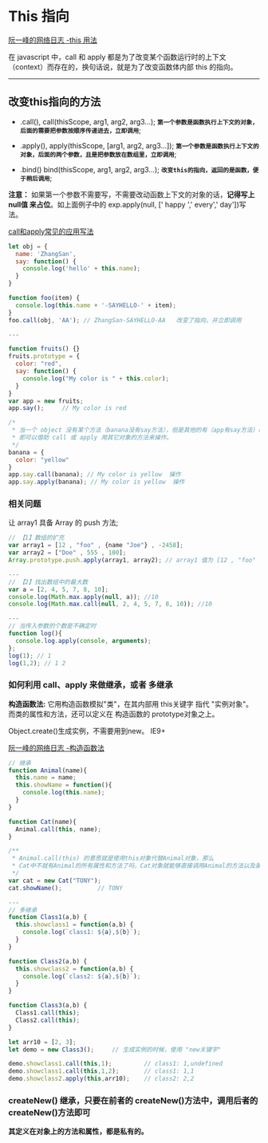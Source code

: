 # This 指向

[阮一峰的网络日志 -this 用法](http://www.ruanyifeng.com/blog/2010/04/using_this_keyword_in_javascript.html)

在 javascript 中，call 和 apply 都是为了改变某个函数运行时的上下文（context）而存在的，换句话说，就是为了改变函数体内部 this 的指向。

---

## 改变this指向的方法

- .call(),  call(thisScope, arg1, arg2, arg3...); **`第一个参数是函数执行上下文的对象，后面的需要把参数按顺序传递进去，立即调用`**;

- .apply(), apply(thisScope, [arg1, arg2, arg3...]); **`第一个参数是函数执行上下文的对象，后面的两个参数，且是把参数放在数组里，立即调用`**;

- .bind()  bind(thisScope, arg1, arg2, arg3...); **`改变this的指向，返回的是函数，便于稍后调用`**;

**注意：** 如果第一个参数不需要写，不需要改动函数上下文的对象的话，**记得写上 null值 来占位**。如上面例子中的 exp.apply(null, [' happy ',' every',' day'])写法。

[call和apply常见的应用写法](https://www.jianshu.com/p/d04a7b51ee7b)

```js
let obj = {
  name: 'ZhangSan',
  say: function() {
    console.log('hello' + this.name);
  }
}

function foo(item) {
  console.log(this.name + '-SAYHELLO-' + item);
}
foo.call(obj, 'AA'); // ZhangSan-SAYHELLO-AA   改变了指向，并立即调用

---

function fruits() {}
fruits.prototype = {
  color: "red",
  say: function() {
    console.log("My color is " + this.color);
  }
}
var app = new fruits;
app.say();     // My color is red

/*
 * 当一个 object 没有某个方法（banana没有say方法），但是其他的有（app有say方法）时，
 * 即可以借助 call 或 apply 用其它对象的方法来操作。
 */
banana = {
  color: "yellow"
}
app.say.call(banana); // My color is yellow  操作
app.say.apply(banana); // My color is yellow  操作
```

### 相关问题

让 array1 具备 Array 的 push 方法;

```js
// 【1】数组的扩充
var array1 = [12 , "foo" , {name "Joe"} , -2458];
var array2 = ["Doe" , 555 , 100];
Array.prototype.push.apply(array1, array2); // array1 值为 [12 , "foo" , {name "Joe"} , -2458 , "Doe" , 555 , 100]

---
// 【2】找出数组中的最大数
var a = [2, 4, 5, 7, 8, 10];
console.log(Math.max.apply(null, a)); //10
console.log(Math.max.call(null, 2, 4, 5, 7, 8, 10)); //10

---
// 当传入参数的个数是不确定时
function log(){
  console.log.apply(console, arguments);
};
log(1); // 1
log(1,2); // 1 2
```

### 如何利用 call、apply 来做继承，或者 多继承

**构造函数法:** 它用构造函数模拟"类"，在其内部用 this关键字 指代 "实例对象"。而类的属性和方法，还可以定义在 构造函数的 prototype对象之上。

Object.create()生成实例，不需要用到new。 IE9+

[阮一峰的网络日志 -构造函数法](http://www.ruanyifeng.com/blog/2012/07/three_ways_to_define_a_javascript_class.html)

```js
// 继承
function Animal(name){      
  this.name = name;      
  this.showName = function(){      
    console.log(this.name);      
  }      
}      

function Cat(name){    
  Animal.call(this, name);    
}      

/**
 * Animal.call(this) 的意思就是使用this对象代替Animal对象，那么
 * Cat中不就有Animal的所有属性和方法了吗，Cat对象就能够直接调用Animal的方法以及属性了
 */
var cat = new Cat("TONY");     
cat.showName();          // TONY

---
// 多继承
function Class1(a,b) {
  this.showclass1 = function(a,b) {
    console.log(`class1: ${a},${b}`);
  }
}

function Class2(a,b) {
  this.showclass2 = function(a,b) {
    console.log(`class2: ${a},${b}`);
  }
}

function Class3(a,b) {
  Class1.call(this);
  Class2.call(this);
}

let arr10 = [2, 3];
let demo = new Class3();     // 生成实例的时候，使用 "new关键字"

demo.showclass1.call(this,1);         // class1: 1,undefined
demo.showclass1.call(this,1,2);       // class1: 1,1
demo.showclass2.apply(this,arr10);    // class2: 2,2
```

### createNew() 继承，只要在前者的 createNew()方法中，调用后者的 createNew()方法即可

**其定义在对象上的方法和属性，都是私有的。**
